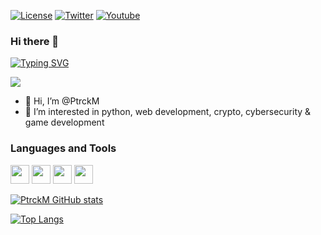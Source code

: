 [![License](https://img.shields.io/badge/License-Apache%202.0-informational.svg)](https://github.com/PtrckM/hummingbot-support/blob/master/LICENSE)
[![Twitter](https://img.shields.io/twitter/url?url=https://x.com/PATz0r3d?style=social&label=PATz0r3d)](https://x.com/PATz0r3d)
[![Youtube](https://img.shields.io/youtube/channel/subscribers/UCN8XdHop1sQ4OXwONCmS18g)](https://www.youtube.com/@ptrckm)

### Hi there 👋

[![Typing SVG](https://readme-typing-svg.demolab.com?font=Fira+Code&pause=1000&color=D98CF7&background=FF130600&width=435&lines=does+anyone+have+sourcecode+of+life%3F)](https://git.io/typing-svg)

![](https://komarev.com/ghpvc/?username=ptrckm&color=blueviolet&style=for-the-badge)

- 👋 Hi, I’m @PtrckM
- 👀 I’m interested in python, web development, crypto, cybersecurity & game development

### Languages and Tools

<p align="left"> 
	<img src="https://img.icons8.com/color/50/fa314a/git.png" width="30"/>
	<img src="https://img.icons8.com/color/50/4a90e2/python.png" width="30"/>
	<img src="https://img.icons8.com/color/50/19292/console.png" width="30"/>
	<img src="https://img.icons8.com/dotty/512/ssh.png" width="30"/>
</p>

[![PtrckM GitHub stats](https://github-readme-stats.vercel.app/api?username=ptrckm&show_icons=true&theme=dracula&border_radius=10&hide_border=true&bg_color=15,0d1117,1a1b26)](https://github.com/anuraghazra/github-readme-stats)

[![Top Langs](https://github-readme-stats.vercel.app/api/top-langs/?username=ptrckm&layout=compact&theme=dracula&border_radius=10&hide_border=true&bg_color=15,0d1117,1a1b26)](https://github.com/anuraghazra/github-readme-stats)

<!--
**PtrckM/PtrckM** is a ✨ _special_ ✨ repository because its `README.md` (this file) appears on your GitHub profile.

Here are some ideas to get you started:

- 🔭 I’m currently working on ...
- 🌱 I’m currently learning ...
- 👯 I’m looking to collaborate on ...
- 🤔 I’m looking for help with ...
- 💬 Ask me about ...
- 📫 How to reach me: ...
- 😄 Pronouns: ...
- ⚡ Fun fact: ...
-->
